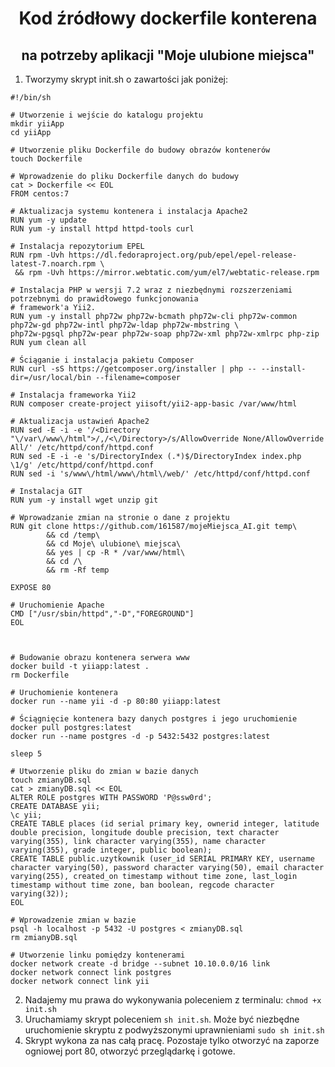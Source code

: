 <p align="center">
    <h1 align="center">Kod źródłowy dockerfile konterena </h1>
    <h2 align="center">na potrzeby aplikacji "Moje ulubione miejsca"</h2>
</p>

1. Tworzymy skrypt init.sh o zawartości jak poniżej:

```
#!/bin/sh

# Utworzenie i wejście do katalogu projektu
mkdir yiiApp
cd yiiApp

# Utworzenie pliku Dockerfile do budowy obrazów kontenerów
touch Dockerfile

# Wprowadzenie do pliku Dockerfile danych do budowy
cat > Dockerfile << EOL
FROM centos:7

# Aktualizacja systemu kontenera i instalacja Apache2
RUN yum -y update
RUN yum -y install httpd httpd-tools curl

# Instalacja repozytorium EPEL
RUN rpm -Uvh https://dl.fedoraproject.org/pub/epel/epel-release-latest-7.noarch.rpm \
 && rpm -Uvh https://mirror.webtatic.com/yum/el7/webtatic-release.rpm

# Instalacja PHP w wersji 7.2 wraz z niezbędnymi rozszerzeniami potrzebnymi do prawidłowego funkcjonowania
# framework'a Yii2.
RUN yum -y install php72w php72w-bcmath php72w-cli php72w-common php72w-gd php72w-intl php72w-ldap php72w-mbstring \
php72w-pgsql php72w-pear php72w-soap php72w-xml php72w-xmlrpc php-zip
RUN yum clean all

# Ściąganie i instalacja pakietu Composer
RUN curl -sS https://getcomposer.org/installer | php -- --install-dir=/usr/local/bin --filename=composer

# Instalacja frameworka Yii2
RUN composer create-project yiisoft/yii2-app-basic /var/www/html

# Aktualizacja ustawień Apache2
RUN sed -E -i -e '/<Directory "\/var\/www\/html">/,/<\/Directory>/s/AllowOverride None/AllowOverride All/' /etc/httpd/conf/httpd.conf
RUN sed -E -i -e 's/DirectoryIndex (.*)$/DirectoryIndex index.php \1/g' /etc/httpd/conf/httpd.conf
RUN sed -i 's/www\/html/www\/html\/web/' /etc/httpd/conf/httpd.conf

# Instalacja GIT
RUN yum -y install wget unzip git

# Wprowadzanie zmian na stronie o dane z projektu
RUN git clone https://github.com/161587/mojeMiejsca_AI.git temp\
        && cd /temp\
        && cd Moje\ ulubione\ miejsca\
        && yes | cp -R * /var/www/html\
        && cd /\
        && rm -Rf temp

EXPOSE 80

# Uruchomienie Apache
CMD ["/usr/sbin/httpd","-D","FOREGROUND"]
EOL



# Budowanie obrazu kontenera serwera www
docker build -t yiiapp:latest .
rm Dockerfile

# Uruchomienie kontenera
docker run --name yii -d -p 80:80 yiiapp:latest

# Ściągnięcie kontenera bazy danych postgres i jego uruchomienie
docker pull postgres:latest
docker run --name postgres -d -p 5432:5432 postgres:latest

sleep 5

# Utworzenie pliku do zmian w bazie danych
touch zmianyDB.sql
cat > zmianyDB.sql << EOL
ALTER ROLE postgres WITH PASSWORD 'P@ssw0rd';
CREATE DATABASE yii;
\c yii;
CREATE TABLE places (id serial primary key, ownerid integer, latitude double precision, longitude double precision, text character varying(355), link character varying(355), name character varying(355), grade integer, public boolean);
CREATE TABLE public.uzytkownik (user_id SERIAL PRIMARY KEY, username character varying(50), password character varying(50), email character varying(255), created_on timestamp without time zone, last_login timestamp without time zone, ban boolean, regcode character varying(32));
EOL

# Wprowadzenie zmian w bazie
psql -h localhost -p 5432 -U postgres < zmianyDB.sql
rm zmianyDB.sql

# Utworzenie linku pomiędzy kontenerami
docker network create -d bridge --subnet 10.10.0.0/16 link
docker network connect link postgres
docker network connect link yii
```

2. Nadajemy mu prawa do wykonywania poleceniem z terminalu: ```chmod +x init.sh```
3. Uruchamiamy skrypt poleceniem ```sh init.sh```. Może być niezbędne uruchomienie skryptu z podwyższonymi uprawnieniami ```sudo sh init.sh```
4. Skrypt wykona za nas całą pracę. Pozostaje tylko otworzyć na zaporze ogniowej port 80, otworzyć przeglądarkę i gotowe.
